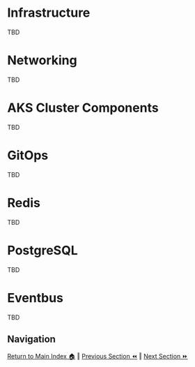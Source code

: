 Infrastructure
============
TBD

Networking
============
TBD

AKS Cluster Components
============
TBD

GitOps
============
TBD

Redis
============
TBD

PostgreSQL
============
TBD

Eventbus
============
TBD

## Navigation

[Return to Main Index 🏠](../readme.md) ‖
[Previous Section ⏪](./prerequisites.md) ‖ [Next Section ⏩](./build.md)